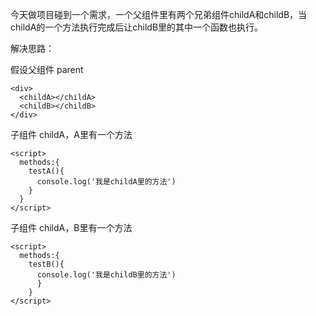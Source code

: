 今天做项目碰到一个需求，一个父组件里有两个兄弟组件childA和childB，当childA的一个方法执行完成后让childB里的其中一个函数也执行。

解决思路：

假设父组件 parent

	<div>
	  <childA></childA>
	  <childB></childB>
	</div>

子组件 childA，A里有一个方法

	<script>
	  methods:{
	    testA(){
		  console.log('我是childA里的方法')
		}
	  }
	</script>

子组件 childA，B里有一个方法	

	<script>
	  methods:{
	    testB(){
		  console.log('我是childB里的方法')
		  }
	    }
	</script>
